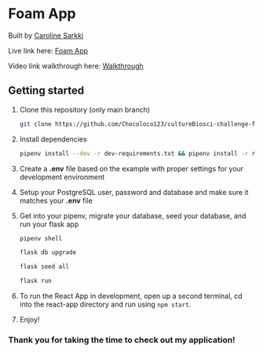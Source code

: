 # Foam App

Built by [Caroline Sarkki](https://chocoloco123.github.io/index.html)

Live link here: [Foam App](https://foamapp-proj.herokuapp.com/)

Video link walkthrough here: [Walkthrough](https://www.loom.com/share/c9ba615c865945fc8932ea5383f296f7)

## Getting started

1. Clone this repository (only main branch)

   ```bash
   git clone https://github.com/Chocoloco123/cultureBiosci-challenge-foam.git
   ```

2. Install dependencies

      ```bash
      pipenv install --dev -r dev-requirements.txt && pipenv install -r requirements.txt
      ```

3. Create a **.env** file based on the example with proper settings for your development environment

4. Setup your PostgreSQL user, password and database and make sure it matches your **.env** file

5. Get into your pipenv, migrate your database, seed your database, and run your flask app

   ```bash
   pipenv shell
   ```

   ```bash
   flask db upgrade
   ```

   ```bash
   flask seed all
   ```

   ```bash
   flask run
   ```

6. To run the React App in development, open up a second terminal, cd into the react-app directory and run using `npm start`.

7. Enjoy!


### Thank you for taking the time to check out my application!




